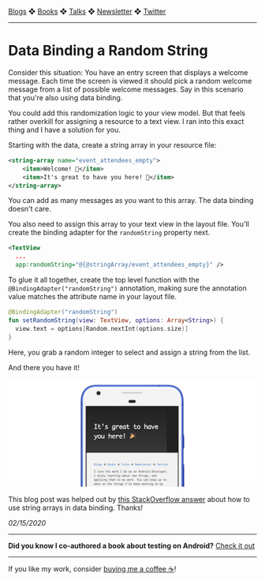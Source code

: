 [Blogs](../../blogs.md) ❖ [Books](../../books.md) ❖ [Talks](../../talks.md) ❖ [Newsletter](https://tinyletter.com/vgonda) ❖ [Twitter](https://twitter.com/TTGonda)

---

# Data Binding a Random String

Consider this situation: You have an entry screen that displays a welcome message. Each time the screen is viewed it should pick a random welcome message from a list of possible welcome messages. Say in this scenario that you're also using data binding.

You could add this randomization logic to your view model. But that feels rather overkill for assigning a resource to a text view. I ran into this exact thing and I have a solution for you.

Starting with the data, create a string array in your resource file:

```xml
<string-array name="event_attendees_empty">
    <item>Welcome! 👋</item>
    <item>It's great to have you here! 🎉</item>
</string-array>
```

You can add as many messages as you want to this array. The data binding doesn't care.

You also need to assign this array to your text view in the layout file. You'll create the binding adapter for the `randomString` property next.

```xml
<TextView
  ...
  app:randomString="@{@stringArray/event_attendees_empty}" />
```

To glue it all together, create the top level function with the `@BindingAdapter("randomString")` annotation, making sure the annotation value matches the attribute name in your layout file.

```kotlin
@BindingAdapter("randomString")
fun setRandomString(view: TextView, options: Array<String>) {
  view.text = options[Random.nextInt(options.size)]
}
```

Here, you grab a random integer to select and assign a string from the list.

And there you have it!

![Screenshot with welcome message](../images/2020_random_string.png)

This blog post was helped out by [this StackOverflow answer](https://stackoverflow.com/a/36905271) about how to use string arrays in data binding. Thanks!

_02/15/2020_

-----

**Did you know I co-authored a book about testing on Android?** [Check it out](../../books.md)

---

If you like my work, consider [buying me a coffee ☕](https://www.buymeacoffee.com/96JjLEW)!
